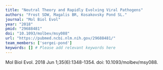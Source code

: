 ```yaml
---
title: "Neutral Theory and Rapidly Evolving Viral Pathogens"
authors: "Frost SDW, Magalis BR, Kosakovsky Pond SL."
journal: "Mol Biol Evol"
year: "2018"
pmid: "29688481"
doi: "10.1093/molbev/msy088"
url: "https://pubmed.ncbi.nlm.nih.gov/29688481/"
team_members: ['sergei-pond']
keywords: [] # Please add relevant keywords here
---
```

Mol Biol Evol. 2018 Jun 1;35(6):1348-1354. doi: 10.1093/molbev/msy088.